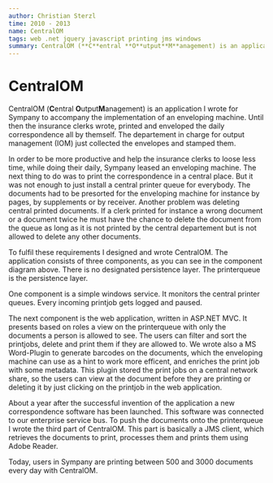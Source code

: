 ```yaml
---
author: Christian Sterzl
time: 2010 - 2013
name: CentralOM
tags: web .net jquery javascript printing jms windows
summary: CentralOM (**C**entral **O**utput**M**anagement) is an application to monitor one or more printer queues on a windows system. A web interface enables users to watch the progress of their printjobs, which are printed and enveloped in a central place. Furthermore, a JMS client handles the printing of documents created by the company's correspondence solution.
---
```


# CentralOM


<carousel>
  <carousel-item ng-attr-src="/assets/projects/centralom/webui.png"></carousel-item>
  <carousel-item ng-attr-src="/assets/projects/centralom/cmp.png"></carousel-item>
</carousel>


CentralOM (**C**entral **O**utput**M**anagement) is an application I wrote for Sympany to accompany the implementation of an enveloping machine. Until then the insurance clerks wrote, printed and enveloped the daily correspondence all by themself. The departement in charge for output management (IOM) just collected the envelopes and stamped them.

In order to be more productive and help the insurance clerks to loose less time, while doing their daily, Sympany leased an enveloping machine. The next thing to do was to print the correspondence in a central place. But it was not enough to just install a central printer queue for everybody. The documents had to be presorted for the enveloping machine for instance by pages, by supplements or by receiver. Another problem was deleting central printed documents. If a clerk printed for instance a wrong document or a document twice he must have the chance to delete the document from the queue as long as it is not printed by the central departement but is not allowed to delete any other documents.

To fulfil these requirements I designed and wrote CentralOM. The application consists of three components, as you can see in the component diagram above. There is no designated persistence layer. The printerqueue is the persistence layer.

One component is a simple windows service. It monitors the central printer queues. Every incoming printjob gets logged and paused.

The next component is the web application, written in ASP.NET MVC. It presents based on roles a view on the printerqueue with only the documents a person is allowed to see. The users can filter and sort the printjobs, delete and print them if they are allowed to. We wrote also a MS Word-Plugin to generate barcodes on the documents, which the enveloping machine can use as a hint to work more efficent, and enriches the print job with some metadata. This plugin stored the print jobs on a central network share, so the users can view at the document before they are printing or deleting it by just clicking on the printjob in the web application.

About a year after the successful invention of the application a new correspondence software has been launched. This software was connected to our enterprise service bus. To push the documents onto the printerqueue I wrote the third part of CentralOM. This part is basically a JMS client, which retrieves the documents to print, processes them and prints them using Adobe Reader.

Today, users in Sympany are printing between 500 and 3000 documents every day with CentralOM.
